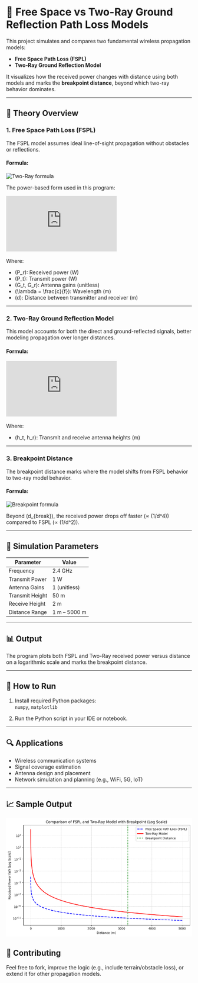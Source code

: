 # 📡 Free Space vs Two-Ray Ground Reflection Path Loss Models

This project simulates and compares two fundamental wireless propagation models:

- **Free Space Path Loss (FSPL)**
- **Two-Ray Ground Reflection Model**

It visualizes how the received power changes with distance using both models and marks the **breakpoint distance**, beyond which two-ray behavior dominates.

---

## 📘 Theory Overview

### 1. Free Space Path Loss (FSPL)

The FSPL model assumes ideal line-of-sight propagation without obstacles or reflections.

#### Formula:

![Two-Ray formula](https://latex.codecogs.com/png.image?\dpi{110}\bg{white}P_r=\frac{P_t\cdot&space;G_t\cdot&space;G_r\cdot&space;h_t^2\cdot&space;h_r^2}{d^4})

The power-based form used in this program:

![Power-based FSPL](https://latex.codecogs.com/png.latex?P_r%20%3D%20P_t%20%5Ccdot%20G_t%20%5Ccdot%20G_r%20%5Ccdot%20%5Cleft(%5Cfrac%7B%5Clambda%7D%7B4%5Cpi%20d%7D%5Cright)%5E2)

Where:  
- \(P_r\): Received power (W)  
- \(P_t\): Transmit power (W)  
- \(G_t, G_r\): Antenna gains (unitless)  
- \(\lambda = \frac{c}{f}\): Wavelength (m)  
- \(d\): Distance between transmitter and receiver (m)

---

### 2. Two-Ray Ground Reflection Model

This model accounts for both the direct and ground-reflected signals, better modeling propagation over longer distances.

#### Formula:

![Two-Ray formula](https://latex.codecogs.com/png.latex?P_r%20%3D%20%5Cfrac%7BP_t%20%5Ccdot%20G_t%20%5Ccdot%20G_r%20%5Ccdot%20h_t%5E2%20%5Ccdot%20h_r%5E2%7D%7Bd%5E4%7D)

Where:  
- \(h_t, h_r\): Transmit and receive antenna heights (m)

---

### 3. Breakpoint Distance

The breakpoint distance marks where the model shifts from FSPL behavior to two-ray model behavior.

#### Formula:

![Breakpoint formula](https://latex.codecogs.com/png.latex?d_{break}%20%3D%20%5Cfrac%7B4%20%5Ccdot%20h_t%20%5Ccdot%20h_r%7D%7B%5Clambda%7D)

Beyond \(d_{break}\), the received power drops off faster (∝ \(1/d^4\)) compared to FSPL (∝ \(1/d^2\)).

---

## 🧮 Simulation Parameters

| Parameter        | Value      |
|------------------|------------|
| Frequency        | 2.4 GHz    |
| Transmit Power   | 1 W        |
| Antenna Gains    | 1 (unitless) |
| Transmit Height  | 50 m       |
| Receive Height   | 2 m        |
| Distance Range   | 1 m – 5000 m |

---

## 📊 Output

The program plots both FSPL and Two-Ray received power versus distance on a logarithmic scale and marks the breakpoint distance.

---

## 📂 How to Run

1. Install required Python packages:  
   `numpy`, `matplotlib`

2. Run the Python script in your IDE or notebook.

---

## 🔍 Applications

- Wireless communication systems
- Signal coverage estimation
- Antenna design and placement
- Network simulation and planning (e.g., WiFi, 5G, IoT)

---

## 📈 Sample Output

![FSPL vs Two-Ray Model](fspl.png)


## 🤝 Contributing

Feel free to fork, improve the logic (e.g., include terrain/obstacle loss), or extend it for other propagation models.

